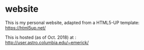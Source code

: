 # website

This is my personal website, adapted from a HTML5-UP template: https://html5up.net/

This is hosted (as of Oct. 2018) at : http://user.astro.columbia.edu/~emerick/
